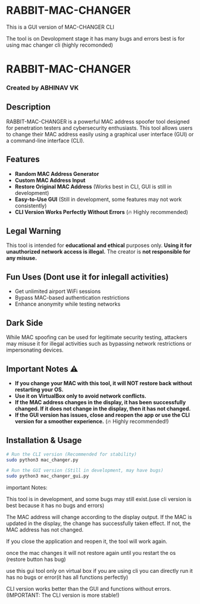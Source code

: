 # RABBIT-MAC-CHANGER
This is a GUI version of MAC-CHANGER CLI 


The tool is on Devolopment stage it has many bugs and errors best is for using mac changer cli (highly recomonded)

# RABBIT-MAC-CHANGER

### Created by ABHINAV VK

## Description
RABBIT-MAC-CHANGER is a powerful MAC address spoofer tool designed for penetration testers and cybersecurity enthusiasts. This tool allows users to change their MAC address easily using a graphical user interface (GUI) or a command-line interface (CLI).

## Features
- **Random MAC Address Generator**
- **Custom MAC Address Input**
- **Restore Original MAC Address** (Works best in CLI, GUI is still in development)
- **Easy-to-Use GUI** (Still in development, some features may not work consistently)
- **CLI Version Works Perfectly Without Errors** (🔥 Highly recommended)

## Legal Warning
This tool is intended for **educational and ethical** purposes only. **Using it for unauthorized network access is illegal.** The creator is **not responsible for any misuse.**

## Fun Uses (Dont use it for inlegall activities)
- Get unlimited airport WiFi sessions 
- Bypass MAC-based authentication restrictions
- Enhance anonymity while testing networks

## Dark Side
While MAC spoofing can be used for legitimate security testing, attackers may misuse it for illegal activities such as bypassing network restrictions or impersonating devices.

## Important Notes ⚠️
- **If you change your MAC with this tool, it will NOT restore back without restarting your OS.**
- **Use it on VirtualBox only to avoid network conflicts.**
- **If the MAC address changes in the display, it has been successfully changed. If it does not change in the display, then it has not changed.**
- **If the GUI version has issues, close and reopen the app or use the CLI version for a smoother experience.** (🔥 Highly recommended!)

## Installation & Usage
```bash
# Run the CLI version (Recommended for stability)
sudo python3 mac_changer.py

# Run the GUI version (Still in development, may have bugs)
sudo python3 mac_changer_gui.py
```
important Notes:

This tool is in development, and some bugs may still exist.(use cli version is best because it has no bugs and errors)

The MAC address will change according to the display output. If the MAC is updated in the display, the change has successfully taken effect. If not, the MAC address has not changed.

If you close the application and reopen it, the tool will work again.

once the mac changes it will not restore again until you restart the os (restore button has bug) 

use this gui tool only on virtual box if you are using cli you can directly run it has no bugs or error(it has all functions perfectly)

CLI version works better than the GUI and functions without errors. (IMPORTANT: The CLI version is more stable!)



